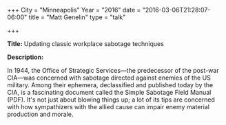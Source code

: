+++
City = "Minneapolis"
Year = "2016"
date = "2016-03-06T21:28:07-06:00"
title = "Matt Genelin"
type = "talk"

+++

<div class="span-15  ">
  <div class="span-15  last ">
  <p><strong>Title:</strong>
  Updating classic workplace sabotage techniques
</p>

<p><strong>Description:</strong></p>

<p>
In 1944, the Office of Strategic Services—the predecessor of the post-war CIA—was concerned with sabotage directed against enemies of the US military. Among their ephemera, declassified and published today by the CIA, is a fascinating document called the Simple Sabotage Field Manual (PDF). It's not just about blowing things up; a lot of its tips are concerned with how sympathizers with the allied cause can impair enemy material production and morale.
</p>



  </div>
</div>
